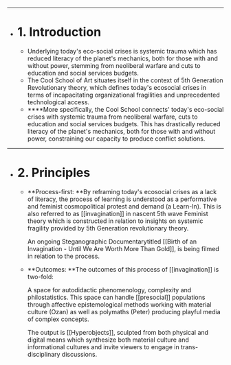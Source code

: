 - ---
- # 1. Introduction
	- Underlying today's eco-social crises is systemic trauma which has reduced literacy of the planet's mechanics, both for those with and without power, stemming from neoliberal warfare and cuts to education and social services budgets.
	- The Cool School of Art situates itself in the context of 5th Generation Revolutionary theory, which defines today's ecosocial crises in terms of incapacitating organizational fragilities and unprecedented technological access.
	- ****More specifically, the Cool School connects' today's eco-social crises with systemic trauma from neoliberal warfare, cuts to education and social services budgets. This has drastically reduced literacy of the planet's mechanics, both for those with and without power, constraining our capacity to produce conflict solutions.
- ---
- # 2. Principles
	- **Process-first: **By reframing today's ecosocial crises as a lack of literacy, the process of learning is understood as a performative and feminist cosmopolitical protest and demand (a Learn-In). This is also referred to as [[invagination]] in nascent 5th wave Feminist theory which is constructed in relation to insights on systemic fragility provided by 5th Generation revolutionary theory.  
	  
	  An ongoing Steganographic Documentarytitled [[Birth of an Invagination - Until We Are Worth More Than Gold]], is being filmed in relation to the process.
	- **Outcomes: **The outcomes of this process of [[invagination]] is two-fold:
	  
	  A space for autodidactic phenomenology, complexity and philostatistics. This space can handle [[presocial]] populations through affective epistemological methods working with material culture (Ozan) as well as polymaths (Peter) producing playful media of complex concepts.
	  
	  The output is [[Hyperobjects]], sculpted from both physical and digital means which synthesize both material culture and informational cultures and invite viewers to engage in trans-disciplinary discussions.